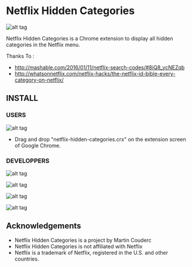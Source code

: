 # Netflix Hidden Categories

![alt tag](https://cloud.githubusercontent.com/assets/1588586/12432072/5ab941e2-bef9-11e5-8b8d-fc14bb087987.png)

Netflix Hidden Categories is a Chrome extension to display all hidden categories in the Netflix menu.

Thanks To :
- http://mashable.com/2016/01/11/netflix-search-codes/#8iQ8_ycNEZqb
- http://whatsonnetflix.com/netflix-hacks/the-netflix-id-bible-every-category-on-netflix/

## INSTALL

### USERS

![alt tag](https://cloud.githubusercontent.com/assets/1588586/12433054/2f416fde-beff-11e5-8bae-eec6e331e570.png)

- Drag and drop "netflix-hidden-categories.crx" on the extension screen of Google Chrome.


### DEVELOPPERS

![alt tag](https://cloud.githubusercontent.com/assets/1588586/12433054/2f416fde-beff-11e5-8bae-eec6e331e570.png)

![alt tag](https://cloud.githubusercontent.com/assets/1588586/12433051/2f39f132-beff-11e5-9420-0a748d6c36d4.png)

![alt tag](https://cloud.githubusercontent.com/assets/1588586/12433053/2f3fcfd0-beff-11e5-91e1-1af165259c3f.png)

![alt tag](https://cloud.githubusercontent.com/assets/1588586/12433052/2f3cfb98-beff-11e5-9209-53cf28f01c2c.png)


## Acknowledgements

- Netflix Hidden Categories is a project by Martin Couderc
- Netflix Hidden Categories is not affiliated with Netflix
- Netflix is a trademark of Netflix, registered in the U.S. and other countries.